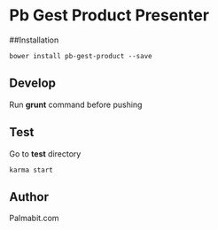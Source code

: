# Pb Gest Product Presenter

##Installation

    bower install pb-gest-product --save

## Develop

Run **grunt** command before pushing

## Test

Go to **test** directory

    karma start

## Author

Palmabit.com
